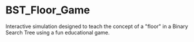 # BST_Floor_Game
Interactive simulation designed to teach the concept of a "floor" in a Binary Search Tree using a fun educational game.
